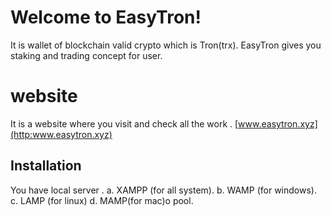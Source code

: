 # Welcome to EasyTron!

It is wallet of blockchain valid crypto which is Tron(trx). EasyTron gives you staking and trading concept for user.


# website
It is a website where you visit and check all the work .
[www.easytron.xyz](http:www.easytron.xyz)

## Installation

 You have local server .
 a. XAMPP (for all system).
 b. WAMP (for windows).
 c. LAMP (for linux)
 d. MAMP(for mac)o pool.
